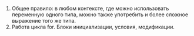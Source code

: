 1. Общее правило: в любом контексте, где можно использовать переменную одного типа, можно также употребить и более сложное выражение того же типа.
2. Работа цикла for. Блоки инициализации, условия, модификации.